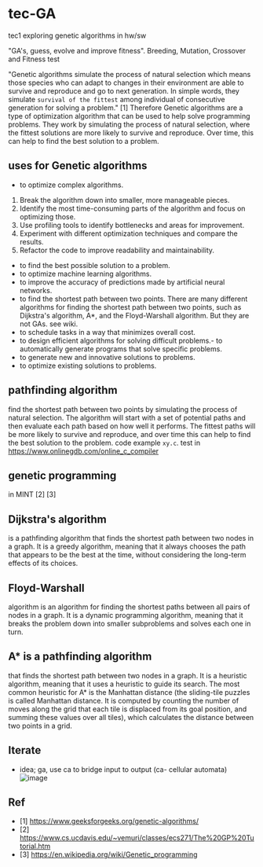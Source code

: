 # tec-GA
tec1 exploring genetic algorithms in hw/sw



"GA's, guess, evolve and improve fitness". Breeding, Mutation, Crossover and Fitness test

"Genetic algorithms simulate the process of natural selection which means those species who can adapt to changes in their environment are able to survive and reproduce and go to next generation. In simple words, they simulate `survival of the fittest` among individual of consecutive generation for solving a problem." [1]
Therefore Genetic algorithms are a type of optimization algorithm that can be used to help solve programming problems. They work by simulating the process of natural selection, where the fittest solutions are more likely to survive and reproduce. Over time, this can help to find the best solution to a problem.


## uses for Genetic algorithms
- to optimize complex algorithms.
1. Break the algorithm down into smaller, more manageable pieces.
2. Identify the most time-consuming parts of the algorithm and focus on optimizing those.
3. Use profiling tools to identify bottlenecks and areas for improvement.
4. Experiment with different optimization techniques and compare the results.
5. Refactor the code to improve readability and maintainability.
- to find the best possible solution to a problem.
- to optimize machine learning algorithms.
- to improve the accuracy of predictions made by artificial neural networks.
- to find the shortest path between two points.
There are many different algorithms for finding the shortest path between two points, such as Dijkstra's algorithm, A*, and the Floyd-Warshall algorithm. But they are not GAs. see wiki.
- to schedule tasks in a way that minimizes overall cost.
- to design efficient algorithms for solving difficult problems.- to automatically generate programs that solve specific problems.
- to generate new and innovative solutions to problems.
- to optimize existing solutions to problems.

## pathfinding algorithm
find the shortest path between two points
by simulating the process of natural selection. The algorithm will start with a set of potential paths and then evaluate each path based on how well it performs. The fittest paths will be more likely to survive and reproduce, and over time this can help to find the best solution to the problem. code example `xy.c`. test in https://www.onlinegdb.com/online_c_compiler


## genetic programming 
in MINT [2] [3]


## Dijkstra's algorithm 
is a pathfinding algorithm that finds the shortest path between two nodes in a graph. It is a greedy algorithm, meaning that it always chooses the path that appears to be the best at the time, without considering the long-term effects of its choices.

## Floyd-Warshall 
algorithm is an algorithm for finding the shortest paths between all pairs of nodes in a graph. It is a dynamic programming algorithm, meaning that it breaks the problem down into smaller subproblems and solves each one in turn.

## A* is a pathfinding algorithm 
that finds the shortest path between two nodes in a graph. It is a heuristic algorithm, meaning that it uses a heuristic to guide its search. The most common heuristic for A* is the Manhattan distance (the sliding-tile puzzles is called Manhattan distance. It is computed by counting the number of moves along the grid that each tile is displaced from its goal position, and summing these values over all tiles), which calculates the distance between two points in a grid.


## Iterate
- idea; ga, use ca to bridge input to output (ca- cellular automata) 
![image](https://user-images.githubusercontent.com/58069246/216305631-eb4f0de3-b976-4747-a0b6-792ac0069dc9.png)



## Ref
- [1] https://www.geeksforgeeks.org/genetic-algorithms/
- [2] https://www.cs.ucdavis.edu/~vemuri/classes/ecs271/The%20GP%20Tutorial.htm
- [3] https://en.wikipedia.org/wiki/Genetic_programming

